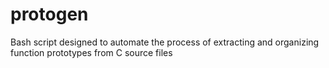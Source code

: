 # protogen
Bash script designed to automate the process of extracting and organizing function prototypes from C source files
